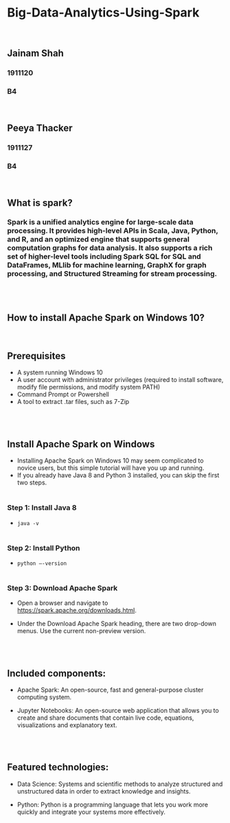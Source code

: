 # Big-Data-Analytics-Using-Spark

</br>

## Jainam Shah

### 1911120

### B4

</br>

## Peeya Thacker

### 1911127

### B4

</br>

## What is spark?

### Spark is a unified analytics engine for large-scale data processing. It provides high-level APIs in Scala, Java, Python, and R, and an optimized engine that supports general computation graphs for data analysis. It also supports a rich set of higher-level tools including Spark SQL for SQL and DataFrames, MLlib for machine learning, GraphX for graph processing, and Structured Streaming for stream processing.

</br>
</br>

## How to install Apache Spark on Windows 10?

</br>

## Prerequisites

-   A system running Windows 10
-   A user account with administrator privileges (required to install software, modify file permissions, and modify system PATH)
-   Command Prompt or Powershell
-   A tool to extract .tar files, such as 7-Zip

</br>
</br>

## Install Apache Spark on Windows

-   Installing Apache Spark on Windows 10 may seem complicated to novice users, but this simple tutorial will have you up and running.
-   If you already have Java 8 and Python 3 installed, you can skip the first two steps.
    </br>
    </br>

### Step 1: Install Java 8

-   `java -v`
    </br>
    </br>

### Step 2: Install Python

-   `python –-version`
    </br>
    </br>

### Step 3: Download Apache Spark

-   Open a browser and navigate to https://spark.apache.org/downloads.html.
-   Under the Download Apache Spark heading, there are two drop-down menus. Use the current non-preview version.

    </br>
    </br>

## Included components:

-   Apache Spark: An open-source, fast and general-purpose cluster computing system.
    </br>

-   Jupyter Notebooks: An open-source web application that allows you to create and share documents that contain live code, equations, visualizations and explanatory text.

    </br>
    </br>

## Featured technologies:

-   Data Science: Systems and scientific methods to analyze structured and unstructured data in order to extract knowledge and insights.
    </br>

-   Python: Python is a programming language that lets you work more quickly and integrate your systems more effectively.
